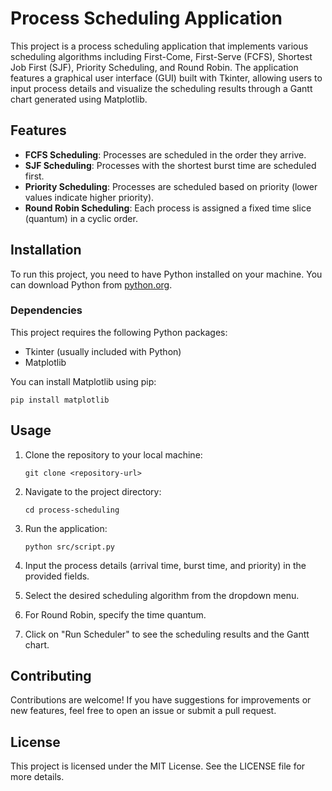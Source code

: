 # Process Scheduling Application

This project is a process scheduling application that implements various scheduling algorithms including First-Come, First-Serve (FCFS), Shortest Job First (SJF), Priority Scheduling, and Round Robin. The application features a graphical user interface (GUI) built with Tkinter, allowing users to input process details and visualize the scheduling results through a Gantt chart generated using Matplotlib.

## Features

- **FCFS Scheduling**: Processes are scheduled in the order they arrive.
- **SJF Scheduling**: Processes with the shortest burst time are scheduled first.
- **Priority Scheduling**: Processes are scheduled based on priority (lower values indicate higher priority).
- **Round Robin Scheduling**: Each process is assigned a fixed time slice (quantum) in a cyclic order.

## Installation

To run this project, you need to have Python installed on your machine. You can download Python from [python.org](https://www.python.org/downloads/).

### Dependencies

This project requires the following Python packages:

- Tkinter (usually included with Python)
- Matplotlib

You can install Matplotlib using pip:

```
pip install matplotlib
```

## Usage

1. Clone the repository to your local machine:

   ```
   git clone <repository-url>
   ```

2. Navigate to the project directory:

   ```
   cd process-scheduling
   ```

3. Run the application:

   ```
   python src/script.py
   ```

4. Input the process details (arrival time, burst time, and priority) in the provided fields.
5. Select the desired scheduling algorithm from the dropdown menu.
6. For Round Robin, specify the time quantum.
7. Click on "Run Scheduler" to see the scheduling results and the Gantt chart.

## Contributing

Contributions are welcome! If you have suggestions for improvements or new features, feel free to open an issue or submit a pull request.

## License

This project is licensed under the MIT License. See the LICENSE file for more details.